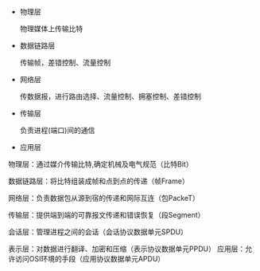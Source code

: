 - 物理层

  物理媒体上传输比特

- 数据链路层

  传输帧，差错控制、流量控制

- 网络层

  传数据报，进行路由选择、流量控制、拥塞控制、差错控制

- 传输层

  负责进程(端口)间的通信

- 应用层



物理层：通过媒介传输比特,确定机械及电气规范（比特Bit）

数据链路层：将比特组装成帧和点到点的传递（帧Frame）

网络层：负责数据包从源到宿的传递和网际互连（包PackeT）

传输层：提供端到端的可靠报文传递和错误恢复（段Segment）

会话层：管理进程之间的会话（会话协议数据单元SPDU）

表示层：对数据进行翻译、加密和压缩（表示协议数据单元PPDU）
应用层：允许访问OSI环境的手段（应用协议数据单元APDU）